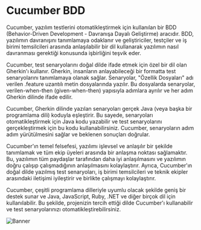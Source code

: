 ﻿# Cucumber BDD

Cucumber, yazılım testlerini otomatikleştirmek için kullanılan bir BDD (Behavior-Driven Development - Davranışa Dayalı Geliştirme) aracıdır. 
BDD, yazılımın davranışını tanımlamaya odaklanır ve geliştiriciler, testçiler ve iş birimi temsilcileri arasında anlaşılabilir bir dil kullanarak yazılımın nasıl davranması 
gerektiği konusunda işbirliğini teşvik eder.

Cucumber, test senaryolarını doğal dilde ifade etmek için özel bir dil olan Gherkin'ı kullanır. Gherkin, insanların anlayabileceği bir formatta test senaryolarını tanımlamaya 
olanak sağlar. Senaryolar, "Özellik Dosyaları" adı verilen .feature uzantılı metin dosyalarında yazılır. Bu dosyalarda senaryolar, verilen-when-then (given-when-then) yapısıyla adımlara ayrılır ve her adım Gherkin dilinde ifade edilir.

Cucumber, Gherkin dilinde yazılan senaryoları gerçek Java (veya başka bir programlama dili) koduyla eşleştirir. Bu sayede, senaryoları otomatikleştirmek için Java kodu yazabilir 
ve test senaryolarını gerçekleştirmek için bu kodu kullanabilirsiniz. Cucumber, senaryoların adım adım yürütülmesini sağlar ve beklenen sonuçları doğrular.

Cucumber'ın temel felsefesi, yazılımı işlevsel ve anlaşılır bir şekilde tanımlamak ve tüm ekip üyeleri arasında bir anlaşma noktası sağlamaktır. Bu, yazılımın tüm 
paydaşlar tarafından daha iyi anlaşılmasını ve yazılımın doğru çalışıp çalışmadığının anlaşılmasını kolaylaştırır. Ayrıca, Cucumber'ın doğal dilde yazılmış test senaryoları, 
iş birimi temsilcileri ve teknik ekipler arasındaki iletişimi iyileştirir ve birlikte çalışmayı kolaylaştırır.

Cucumber, çeşitli programlama dilleriyle uyumlu olacak şekilde geniş bir destek sunar ve Java, JavaScript, Ruby, .NET ve diğer birçok dil için kullanılabilir. Bu şekilde, 
projenizin tercih ettiği dilde Cucumber'ı kullanabilir ve test senaryolarınızı otomatikleştirebilirsiniz.

![Banner](https://www.mindsmapped.com/wp-content/uploads/2020/05/Cucumber-bdd-1.png)
